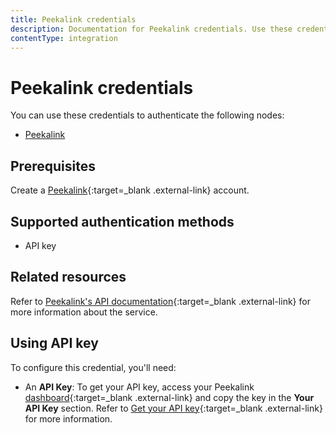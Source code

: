 ```yaml
---
title: Peekalink credentials
description: Documentation for Peekalink credentials. Use these credentials to authenticate Peekalink in n8n, a workflow automation platform.
contentType: integration
---
```


# Peekalink credentials

You can use these credentials to authenticate the following nodes:

- [Peekalink](/integrations/builtin/app-nodes/n8n-nodes-base.peekalink/)

## Prerequisites

Create a [Peekalink](https://www.peekalink.io/){:target=_blank .external-link} account.

## Supported authentication methods

- API key

## Related resources

Refer to [Peekalink's API documentation](https://docs.peekalink.io/){:target=_blank .external-link} for more information about the service.

## Using API key

To configure this credential, you'll need:

- An **API Key**: To get your API key, access your Peekalink [dashboard](https://www.peekalink.io/app/overview){:target=_blank .external-link} and copy the key in the **Your API Key** section. Refer to [Get your API key](https://docs.peekalink.io/setup#get-your-api-key){:target=_blank .external-link} for more information.
